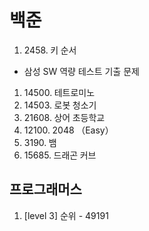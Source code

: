 # 백준
1. 2458. 키 순서
- 삼성 SW 역량 테스트 기출 문제
1. 14500. 테트로미노
2. 14503. 로봇 청소기
3. 21608. 상어 초등학교
4. 12100. 2048 （Easy）
5. 3190. 뱀
6. 15685. 드래곤 커브
## 프로그래머스
1. [level 3] 순위 - 49191
